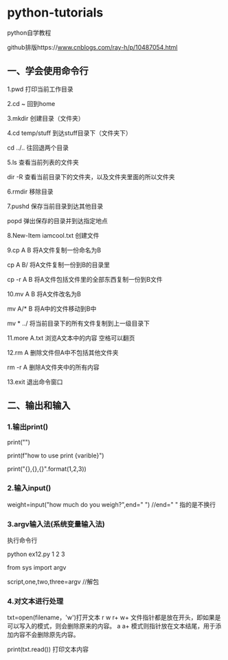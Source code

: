 # python-tutorials
python自学教程

github排版https://www.cnblogs.com/ray-h/p/10487054.html

## 一、学会使用命令行

1.pwd 打印当前工作目录

2.cd ~ 回到home

3.mkdir 创建目录（文件夹）

4.cd temp/stuff 到达stuff目录下（文件夹下）
  
  cd ../.. 往回退两个目录

5.ls 查看当前列表的文件夹
  
  dir -R 查看当前目录下的文件夹，以及文件夹里面的所以文件夹

6.rmdir 移除目录

7.pushd 保存当前目录到达其他目录
  
   popd  弹出保存的目录并到达指定地点

8.New-Item  iamcool.txt 创建文件 

9.cp A B 将A文件复制一份命名为B
  
  cp A B/ 将A文件复制一份到B的目录里
  
  cp -r A B 将A文件包括文件里的全部东西复制一份到B文件

10.mv A B 将A文件改名为B
  
   mv A/* B 将A中的文件移动到B中
    
   mv * ../ 将当前目录下的所有文件复制到上一级目录下

11.more  A.txt 浏览A文本中的内容 空格可以翻页

12.rm A 删除文件但A中不包括其他文件夹
    
   rm -r A 删除A文件夹中的所有内容

13.exit 退出命令窗口 

## 二、输出和输入

### 1.输出print()

print("")

print(f"how to use print {varible}")

print("{},{},{}".format(1,2,3))

### 2.输入input()

weight=input("how much do you weigh?",end=" ") //end=" " 指的是不换行

### 3.argv输入法(系统变量输入法)

执行命令行

python ex12.py 1 2 3

from sys import argv

script,one,two,three=argv //解包

### 4.对文本进行处理

txt=open(filename，'w')打开文本 r w r+ w+ 文件指针都是放在开头，即如果是可以写入的模式，则会删除原来的内容。 a a+ 模式则指针放在文本结尾，用于添加内容不会删除原先内容。


print(txt.read()) 打印文本内容







